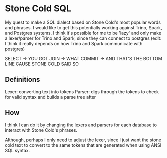 # Stone Cold SQL

My quest to make a SQL dialect based on Stone Cold's most popular words and phrases. I would like to get this potentially working against Trino, Spark, and Postgres systems. I think it's possible for me to be 'lazy' and only make a lexer/parser for Trino and Spark, since they can connect to postgres (edit: I think it really depends on how Trino and Spark communicate with postgres)

SELECT -> YOU GOT
JOIN -> WHAT
COMMIT -> AND THAT'S THE BOTTOM LINE CAUSE STONE COLD SAID SO

## Definitions

Lexer: converting text into tokens
Parser: digs through the tokens to check for valid syntax and builds a parse tree after

## How

I think I can do it by changing the lexers and parsers for each database to interact with Stone Cold's phrases.

Although, perhaps I only need to adjust the lexer, since I just want the stone cold text to convert to the same tokens that are generated when using ANSI SQL syntax.
